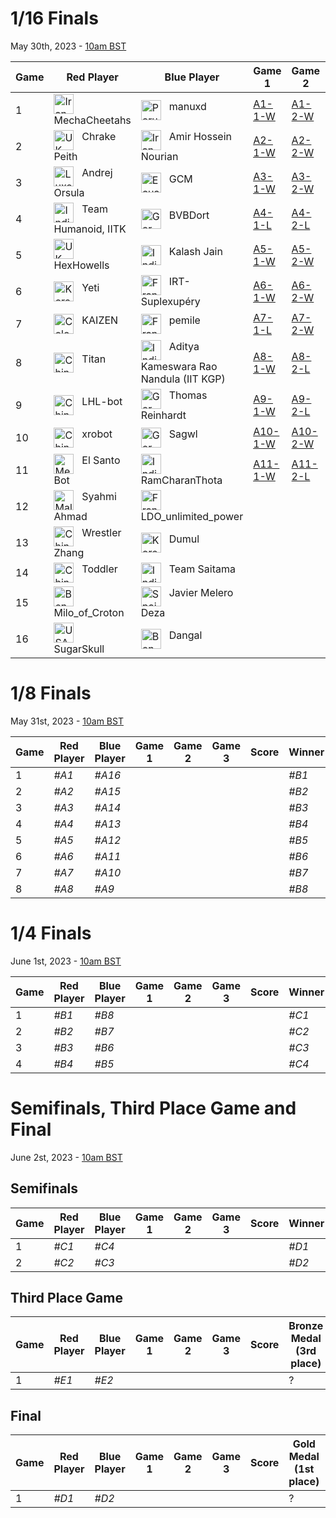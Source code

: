 # 1/16 Finals
May 30th, 2023 - [10am BST](https://dateful.com/convert/british-summer-time-bst?t=10&d=2023-05-30)

| Game | Red Player          | Blue Player                            | Game 1 | Game 2 | Game 3 | Score | Winner |
|------|---------------------|----------------------------------------|--------|--------|--------|-------|--------|
| 1    | <img src="https://webots.cloud/images/flags/ir.svg" width="32px" title="Iran" align="top"> &nbsp; MechaCheetahs | <img src="https://webots.cloud/images/flags/pe.svg" width="32px" title="Peru" align="top"> &nbsp; manuxd | [A1-1-W](https://webots.cloud/run?version=R2023a&url=https://github.com/cyberbotics/wrestling/blob/main/worlds/wrestling.wbt&type=competition&context=view&id=A1-1-W) | [A1-2-W](https://webots.cloud/run?version=R2023a&url=https://github.com/cyberbotics/wrestling/blob/main/worlds/wrestling.wbt&type=competition&context=view&id=A1-2-W) | | 2 - 0 | <img src="https://webots.cloud/images/flags/ir.svg" width="32px" title="Iran" align="top"> &nbsp; MechaCheetahs |
| 2    | <img src="https://webots.cloud/images/flags/gb.svg" width="32px" title="UK" align="top"> &nbsp; Chrake Peith | <img src="https://webots.cloud/images/flags/ir.svg" width="32px" title="Iran" align="top"> &nbsp; Amir Hossein Nourian | [A2-1-W](https://webots.cloud/run?version=R2023a&url=https://github.com/cyberbotics/wrestling/blob/main/worlds/wrestling.wbt&type=competition&context=view&id=A2-1-W) | [A2-2-W](https://webots.cloud/run?version=R2023a&url=https://github.com/cyberbotics/wrestling/blob/main/worlds/wrestling.wbt&type=competition&context=view&id=A2-2-W) | | 2 - 0 | <img src="https://webots.cloud/images/flags/gb.svg" width="32px" title="UK" align="top"> &nbsp; Chrake Peith |
| 3    | <img src="https://webots.cloud/images/flags/lu.svg" width="32px" title="Luxembourg" align="top"> &nbsp; Andrej Orsula | <img src="https://webots.cloud/images/flags/ec.svg" width="32px" title="Ecuador" align="top"> &nbsp; GCM | [A3-1-W](https://webots.cloud/run?version=R2023a&url=https://github.com/cyberbotics/wrestling/blob/main/worlds/wrestling.wbt&type=competition&context=view&id=A3-1-W) | [A3-2-W](https://webots.cloud/run?version=R2023a&url=https://github.com/cyberbotics/wrestling/blob/main/worlds/wrestling.wbt&type=competition&context=view&id=A2-2-W) | | 2 - 0 | <img src="https://webots.cloud/images/flags/lu.svg" width="32px" title="Luxembourg" align="top"> &nbsp; Andrej Orsula |
| 4    | <img src="https://webots.cloud/images/flags/in.svg" width="32px" title="India" align="top"> &nbsp; Team Humanoid, IITK | <img src="https://webots.cloud/images/flags/de.svg" width="32px" title="Germany" align="top"> &nbsp; BVBDort | [A4-1-L](https://webots.cloud/run?version=R2023a&url=https://github.com/cyberbotics/wrestling/blob/main/worlds/wrestling.wbt&type=competition&context=view&id=A4-1-L) | [A4-2-L](https://webots.cloud/run?version=R2023a&url=https://github.com/cyberbotics/wrestling/blob/main/worlds/wrestling.wbt&type=competition&context=view&id=A4-2-L) |        | 0 - 2 | <img src="https://webots.cloud/images/flags/de.svg" width="32px" title="Germany" align="top"> &nbsp; BVBDort |
| 5    | <img src="https://webots.cloud/images/flags/gb.svg" width="32px" title="UK" align="top"> &nbsp; HexHowells | <img src="https://webots.cloud/images/flags/in.svg" width="32px" title="India" align="top"> &nbsp; Kalash Jain | [A5-1-W](https://webots.cloud/run?version=R2023a&url=https://github.com/cyberbotics/wrestling/blob/main/worlds/wrestling.wbt&type=competition&context=view&id=A5-1-W) | [A5-2-W](https://webots.cloud/run?version=R2023a&url=https://github.com/cyberbotics/wrestling/blob/main/worlds/wrestling.wbt&type=competition&context=view&id=A5-2-W) | | 2 - 0 | <img src="https://webots.cloud/images/flags/gb.svg" width="32px" title="UK" align="top"> &nbsp; HexHowells |
| 6    | <img src="https://webots.cloud/images/flags/kr.svg" width="32px" title="Korea" align="top"> &nbsp; Yeti | <img src="https://webots.cloud/images/flags/fr.svg" width="32px" title="France" align="top"> &nbsp; IRT-Suplexupéry | [A6-1-W](https://webots.cloud/run?version=R2023a&url=https://github.com/cyberbotics/wrestling/blob/main/worlds/wrestling.wbt&type=competition&context=view&id=A6-1-W) | [A6-2-W](https://webots.cloud/run?version=R2023a&url=https://github.com/cyberbotics/wrestling/blob/main/worlds/wrestling.wbt&type=competition&context=view&id=A6-2-W) |        | 2 - 0 | <img src="https://webots.cloud/images/flags/kr.svg" width="32px" title="Korea" align="top"> &nbsp; Yeti |
| 7    | <img src="https://webots.cloud/images/flags/co.svg" width="32px" title="Colombia" align="top"> &nbsp; KAIZEN | <img src="https://webots.cloud/images/flags/fr.svg" width="32px" title="France" align="top"> &nbsp; pemile | [A7-1-L](https://webots.cloud/run?version=R2023a&url=https://github.com/cyberbotics/wrestling/blob/main/worlds/wrestling.wbt&type=competition&context=view&id=A7-1-L) | [A7-2-W](https://webots.cloud/run?version=R2023a&url=https://github.com/cyberbotics/wrestling/blob/main/worlds/wrestling.wbt&type=competition&context=view&id=A7-2-W) | [A7-3-L](https://webots.cloud/run?version=R2023a&url=https://github.com/cyberbotics/wrestling/blob/main/worlds/wrestling.wbt&type=competition&context=view&id=A7-3-L) | 1 - 2 | <img src="https://webots.cloud/images/flags/fr.svg" width="32px" title="France" align="top"> &nbsp; pemile |
| 8    | <img src="https://webots.cloud/images/flags/cn.svg" width="32px" title="China" align="top"> &nbsp; Titan | <img src="https://webots.cloud/images/flags/in.svg" width="32px" title="India" align="top"> &nbsp; Aditya Kameswara Rao Nandula (IIT KGP) | [A8-1-W](https://webots.cloud/run?version=R2023a&url=https://github.com/cyberbotics/wrestling/blob/main/worlds/wrestling.wbt&type=competition&context=view&id=A8-1-W) | [A8-2-L](https://webots.cloud/run?version=R2023a&url=https://github.com/cyberbotics/wrestling/blob/main/worlds/wrestling.wbt&type=competition&context=view&id=A8-2-L) | [A8-3-W](https://webots.cloud/run?version=R2023a&url=https://github.com/cyberbotics/wrestling/blob/main/worlds/wrestling.wbt&type=competition&context=view&id=A8-3-W) | 2 - 1 | <img src="https://webots.cloud/images/flags/cn.svg" width="32px" title="China" align="top"> &nbsp; Titan |
| 9    | <img src="https://webots.cloud/images/flags/cn.svg" width="32px" title="China" align="top"> &nbsp; LHL-bot | <img src="https://webots.cloud/images/flags/de.svg" width="32px" title="Germany" align="top"> &nbsp; Thomas Reinhardt | [A9-1-W](https://webots.cloud/run?version=R2023a&url=https://github.com/cyberbotics/wrestling/blob/main/worlds/wrestling.wbt&type=competition&context=view&id=A9-1-W) | [A9-2-L](https://webots.cloud/run?version=R2023a&url=https://github.com/cyberbotics/wrestling/blob/main/worlds/wrestling.wbt&type=competition&context=view&id=A9-2-L) | [A9-3-L](https://webots.cloud/run?version=R2023a&url=https://github.com/cyberbotics/wrestling/blob/main/worlds/wrestling.wbt&type=competition&context=view&id=A9-3-L) | 1 - 2 | <img src="https://webots.cloud/images/flags/de.svg" width="32px" title="Germany" align="top"> &nbsp; Thomas Reinhardt |
| 10   | <img src="https://webots.cloud/images/flags/cn.svg" width="32px" title="China" align="top"> &nbsp; xrobot | <img src="https://webots.cloud/images/flags/de.svg" width="32px" title="Germany" align="top"> &nbsp; Sagwl | [A10-1-W](https://webots.cloud/run?version=R2023a&url=https://github.com/cyberbotics/wrestling/blob/main/worlds/wrestling.wbt&type=competition&context=view&id=A10-1-W) | [A10-2-W](https://webots.cloud/run?version=R2023a&url=https://github.com/cyberbotics/wrestling/blob/main/worlds/wrestling.wbt&type=competition&context=view&id=A10-2-W) | | 2 - 0 | <img src="https://webots.cloud/images/flags/cn.svg" width="32px" title="China" align="top"> &nbsp; xrobot |
| 11   | <img src="https://webots.cloud/images/flags/mx.svg" width="32px" title="Mexico" align="top"> &nbsp; El Santo Bot | <img src="https://webots.cloud/images/flags/in.svg" width="32px" title="India" align="top"> &nbsp; RamCharanThota | [A11-1-W](https://webots.cloud/run?version=R2023a&url=https://github.com/cyberbotics/wrestling/blob/main/worlds/wrestling.wbt&type=competition&context=view&id=A11-1-W) | [A11-2-L](https://webots.cloud/run?version=R2023a&url=https://github.com/cyberbotics/wrestling/blob/main/worlds/wrestling.wbt&type=competition&context=view&id=A11-2-L) | [A11-3-W](https://webots.cloud/run?version=R2023a&url=https://github.com/cyberbotics/wrestling/blob/main/worlds/wrestling.wbt&type=competition&context=view&id=A11-3-W) | 2 - 1 | <img src="https://webots.cloud/images/flags/mx.svg" width="32px" title="Mexico" align="top"> &nbsp; El Santo Bot |
| 12   | <img src="https://webots.cloud/images/flags/my.svg" width="32px" title="Malaysia" align="top"> &nbsp; Syahmi Ahmad        | <img src="https://webots.cloud/images/flags/fr.svg" width="32px" title="France" align="top"> &nbsp; LDO_unlimited_power                    |        |        |        |       | *#A12* |
| 13   | <img src="https://webots.cloud/images/flags/cn.svg" width="32px" title="China" align="top"> &nbsp; Wrestler Zhang      | <img src="https://webots.cloud/images/flags/kr.svg" width="32px" title="Korea" align="top"> &nbsp; Dumul                                  |        |        |        |       | *#A13* |
| 14   | <img src="https://webots.cloud/images/flags/cn.svg" width="32px" title="China" align="top"> &nbsp; Toddler             | <img src="https://webots.cloud/images/flags/in.svg" width="32px" title="India" align="top"> &nbsp; Team Saitama                           |        |        |        |       | *#A14* |
| 15   | <img src="https://webots.cloud/images/flags/bd.svg" width="32px" title="Bengladesh" align="top"> &nbsp; Milo_of_Croton      | <img src="https://webots.cloud/images/flags/es.svg" width="32px" title="Spain" align="top"> &nbsp; Javier Melero Deza                     |        |        |        |       | *#A15* |
| 16   | <img src="https://webots.cloud/images/flags/us.svg" width="32px" title="USA" align="top"> &nbsp; SugarSkull          | <img src="https://webots.cloud/images/flags/bd.svg" width="32px" title="Bengladesh" align="top"> &nbsp; Dangal                                 |        |        |        |       | *#A16* |

# 1/8 Finals
May 31st, 2023 - [10am BST](https://dateful.com/convert/british-summer-time-bst?t=10&d=2023-05-31)

| Game | Red Player | Blue Player | Game 1 | Game 2 | Game 3 | Score | Winner |
|------|------------|-------------|--------|--------|--------|-------|--------|
| 1    | *#A1*      | *#A16*      |        |        |        |       | *#B1*  |
| 2    | *#A2*      | *#A15*      |        |        |        |       | *#B2*  |
| 3    | *#A3*      | *#A14*      |        |        |        |       | *#B3*  |
| 4    | *#A4*      | *#A13*      |        |        |        |       | *#B4*  |
| 5    | *#A5*      | *#A12*      |        |        |        |       | *#B5*  |
| 6    | *#A6*      | *#A11*      |        |        |        |       | *#B6*  |
| 7    | *#A7*      | *#A10*      |        |        |        |       | *#B7*  |
| 8    | *#A8*      | *#A9*       |        |        |        |       | *#B8*  |

# 1/4 Finals
June 1st, 2023 - [10am BST](https://dateful.com/convert/british-summer-time-bst?t=10&d=2023-06-01)

| Game | Red Player | Blue Player | Game 1 | Game 2 | Game 3 | Score | Winner |
|------|------------|-------------|--------|--------|--------|-------|--------|
| 1    | *#B1*      | *#B8*       |        |        |        |       | *#C1*  |
| 2    | *#B2*      | *#B7*       |        |        |        |       | *#C2*  |
| 3    | *#B3*      | *#B6*       |        |        |        |       | *#C3*  |
| 4    | *#B4*      | *#B5*       |        |        |        |       | *#C4*  |

# Semifinals, Third Place Game and Final
June 2st, 2023 - [10am BST](https://dateful.com/convert/british-summer-time-bst?t=10&d=2023-06-01)

## Semifinals

| Game | Red Player | Blue Player | Game 1 | Game 2 | Game 3 | Score | Winner | Looser |
|------|------------|-------------|--------|--------|--------|-------|--------|--------|
| 1    | *#C1*      | *#C4*       |        |        |        |       | *#D1*  | *#E1*  |
| 2    | *#C2*      | *#C3*       |        |        |        |       | *#D2*  | *#E2*  |

## Third Place Game

| Game | Red Player | Blue Player | Game 1 | Game 2 | Game 3 | Score | Bronze Medal (3rd place) |
|------|------------|-------------|--------|--------|--------|-------|--------------------------|
| 1    | *#E1*      | *#E2*       |        |        |        |       |                        ? |

## Final

| Game | Red Player | Blue Player | Game 1 | Game 2 | Game 3 | Score | Gold Medal (1st place) | Silver Medal (2nd place) |
|------|------------|-------------|--------|--------|--------|-------|------------------------|--------------------------|
| 1    | *#D1*      | *#D2*       |        |        |        |       |                      ? |                        ? |


